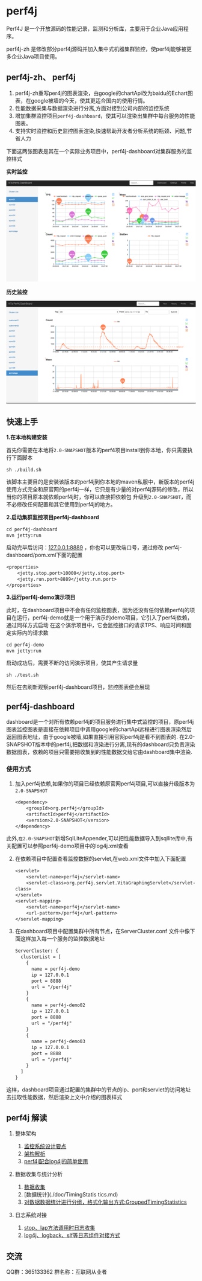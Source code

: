 # perf4j

Perf4J 是一个开放源码的性能记录，监测和分析库，主要用于企业Java应用程序。

perf4j-zh 是修改部分perf4j源码并加入集中式机器集群监控，使perf4j能够被更多企业Java项目使用。


## perf4j-zh、 perf4j 

1. perf4j-zh重写per4j的图表渲染，由google的chartApi改为baidu的Echart图表，在google被墙的今天，使其更适合国内的使用行情。
1. 性能数据采集与数据渲染进行分离,方面对接到公司内部的监控系统
1. 增加集群监控项目`perf4j-dashboard`，使其可以渲染出集群中每台服务的性能图表。
1. 支持实时监控和历史监控图表渲染,快速帮助开发者分析系统的瓶颈、问题,节省人力

下面这两张图表是其在一个实际业务项目中，perf4j-dashboard对集群服务的监控样式

**实时监控**

![Alt text](doc/dashboard.png)

**历史监控**

![Alt text](doc/history.png)


## 快速上手

**1.在本地构建安装**

首先你需要在本地将`2.0-SNAPSHOT`版本的perf4项目install到你本地，你只需要执行下面脚本

    sh ./build.sh
    
该脚本主要目的是安装该版本的perf4j到你本地的maven私服中，新版本的perf4j使用方式完全和原官网的perf4j一样，它只是有少量的对perf4j源码的修改，所以当你的项目原本就依赖perf4j时，你可以直接把依赖包
升级到`2.0-SNAPSHOT`，而不必修改任何配置和其它使用到perf4j的地方。
    
**2.启动集群监控项目perf4j-dashboard**
    
    cd perf4j-dashboard
    mvn jetty:run
    
启动完毕后访问：[127.0.0.1:8889](http://127.0.0.1:8889) ，你也可以更改端口号，通过修改 perf4j-dashboard/pom.xml下面的配置
    
    <properties>
        <jetty.stop.port>10000</jetty.stop.port>
        <jetty.run.port>8889</jetty.run.port>
    </properties>

**3.运行perf4j-demo演示项目**

此时，在dashboard项目中不会有任何监控图表，因为还没有任何依赖perf4j的项目在运行，perf4j-demo就是一个用于演示的demo项目，它引入了perf4j依赖，通过同样方式启动
在这个演示项目中，它会监控接口的请求TPS、响应时间和固定实际内的请求数
 
    cd perf4j-demo
    mvn jetty:run
    
启动成功后，需要不断的访问演示项目，使其产生请求量
    
    sh ./test.sh

然后在去刷新观察perf4j-dashboard项目，监控图表便会展现 
   
   
## perf4j-dashboard
   
dashboard是一个对所有依赖perf4j的项目服务进行集中式监控的项目，原perf4j图表监控图表是直接在依赖项目中调用google的chartApi远程进行图表渲染然后返回图表地址，由于google被墙,如果直接引用官网perf4j是看不到图表的.
在2.0-SNAPSHOT版本中的perf4j,把数据和渲染进行分离,现有的dashboard只负责渲染数据图表，依赖的项目只需要把收集到的性能数据交给它由dashboard集中渲染.

### 使用方式

1. 加入perf4j依赖,如果你的项目已经依赖原官网perf4j项目,可以直接升级版本为`2.0-SNAPSHOT`

    ````
    <dependency>
        <groupId>org.perf4j</groupId>
        <artifactId>perf4j</artifactId>
        <version>2.0-SNAPSHOT</version>
    </dependency>
    ````
此外,`在2.0-SNAPSHOT`新增SqlLiteAppender,可以把性能数据导入到sqllite库中,有关配置可以参照perf4j-demo项目中的log4j.xml查看

2. 在依赖项目中配置查看监控数据的servlet,在web.xml文件中加入下面配置

     ```
     <servlet>
         <servlet-name>perf4j</servlet-name>
         <servlet-class>org.perf4j.servlet.VitaGraphingServlet</servlet-class>
     </servlet>
     <servlet-mapping>
         <servlet-name>perf4j</servlet-name>
         <url-pattern>/perf4j</url-pattern>
     </servlet-mapping>
     ```
     
3. 在dashboard项目中配置集群中所有节点，在ServerCluster.conf 文件中像下面这样加入每一个服务的监控数据地址
   
    ```
    ServerCluster: {
      clusterList = [
        {
          name = perf4j-demo
          ip = 127.0.0.1
          port = 8888
          url = "/perf4j"
        }
        {
          name = perf4j-demo02
          ip = 127.0.0.1
          port = 8888
          url = "/perf4j"
        }
        {
          name = perf4j-demo03
          ip = 127.0.0.1
          port = 8888
          url = "/perf4j"
        }
      ]
    }
    ```
     
这样，dashboard项目通过配置的集群中的节点的ip、port和servlet的访问地址去拉取性能数据，然后渲染上文中介绍的图表样式     


## perf4j  解读

1. 整体架构

    1. [监控系统设计要点](./doc/feature.md)
    1. [架构解析](https://raw.githubusercontent.com/WangJunTYTL/perf4j-zh/master/doc/perf4j架构解析.jpg)
    1. [perf4j配合log4j的简单使用]()

1. 数据收集与统计分析
    
    1. [数据收集](./doc/StopWatch.md)
    1. [数据统计](./doc/TimingStatis    tics.md)
    1. [对数据数据统计进行分组，格式化输出方式:GroupedTimingStatistics](./doc/GroupedTimingStatistics.md)

1. 日志系统对接

    1. [stop、lap方法调用时日志收集](./doc/LoggingStopWatch.md)
    1. [log4j、logback、slf等日志组件对接方式](./doc/Log4jStopWatch.md)


## 交流

QQ群：365133362 群名称：互联网从业者
   
   
